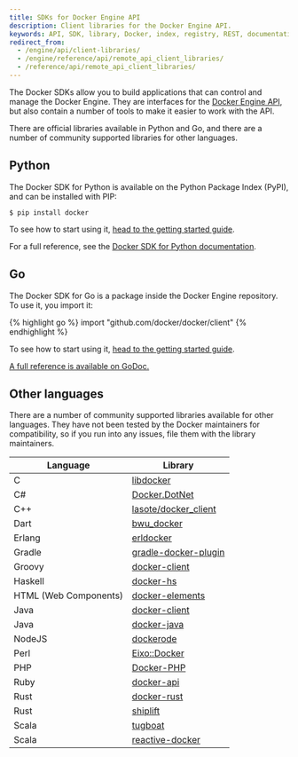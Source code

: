 ```yaml
---
title: SDKs for Docker Engine API
description: Client libraries for the Docker Engine API.
keywords: API, SDK, library, Docker, index, registry, REST, documentation, clients, C#, Erlang, Go, Groovy, Java, JavaScript, Perl, PHP, Python, Ruby, Rust, Scala
redirect_from:
  - /engine/api/client-libraries/
  - /engine/reference/api/remote_api_client_libraries/
  - /reference/api/remote_api_client_libraries/
---
```


The Docker SDKs allow you to build applications that can control and manage the Docker Engine. They are interfaces for the [Docker Engine API](index.md), but also contain a number of tools to make it easier to work with the API.

There are official libraries available in Python and Go, and there are a number of community supported libraries for other languages.

## Python

The Docker SDK for Python is available on the Python Package Index (PyPI), and can be installed with PIP:

    $ pip install docker

To see how to start using it, [head to the getting started guide](getting-started.md).

For a full reference, see the [Docker SDK for Python documentation](https://docker-py.readthedocs.io).

## Go

The Docker SDK for Go is a package inside the Docker Engine repository. To use it, you import it:

{% highlight go %}
import "github.com/docker/docker/client"
{% endhighlight %}

To see how to start using it, [head to the getting started guide](getting-started.md).

[A full reference is available on GoDoc.](https://godoc.org/github.com/moby/moby/client)

## Other languages

There are a number of community supported libraries available for other languages. They have not been tested by the Docker maintainers for compatibility, so if you run into any issues, file them with the library maintainers.

| Language      | Library |
| ------------- |---------|
| C             | [libdocker](https://github.com/danielsuo/libdocker) |
| C#            | [Docker.DotNet](https://github.com/ahmetalpbalkan/Docker.DotNet) |
| C++           | [lasote/docker_client](https://github.com/lasote/docker_client) |
| Dart          | [bwu_docker](https://github.com/bwu-dart/bwu_docker) |
| Erlang        | [erldocker](https://github.com/proger/erldocker) |
| Gradle        | [gradle-docker-plugin](https://github.com/gesellix/gradle-docker-plugin) |
| Groovy        | [docker-client](https://github.com/gesellix/docker-client) |
| Haskell       | [docker-hs](https://github.com/denibertovic/docker-hs) |
| HTML (Web Components) | [docker-elements](https://github.com/kapalhq/docker-elements) |
| Java          | [docker-client](https://github.com/spotify/docker-client) |
| Java          | [docker-java](https://github.com/docker-java/docker-java) |
| NodeJS        | [dockerode](https://github.com/apocas/dockerode) |
| Perl          | [Eixo::Docker](https://github.com/alambike/eixo-docker) |
| PHP           | [Docker-PHP](https://github.com/docker-php/docker-php) |
| Ruby          | [docker-api](https://github.com/swipely/docker-api) |
| Rust          | [docker-rust](https://github.com/abh1nav/docker-rust) |
| Rust          | [shiplift](https://github.com/softprops/shiplift) |
| Scala         | [tugboat](https://github.com/softprops/tugboat) |
| Scala         | [reactive-docker](https://github.com/almoehi/reactive-docker) |
